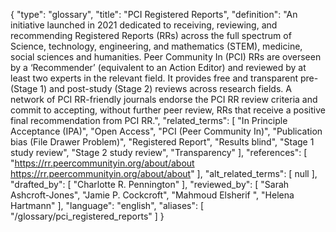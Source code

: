 {
    "type": "glossary",
    "title": "PCI Registered Reports",
    "definition": "An initiative launched in 2021 dedicated to receiving, reviewing, and recommending Registered Reports (RRs) across the full spectrum of Science, technology, engineering, and mathematics (STEM), medicine, social sciences and humanities. Peer Community In (PCI) RRs are overseen by a ‘Recommender’ (equivalent to an Action Editor) and reviewed by at least two experts in the relevant field. It provides free and transparent pre- (Stage 1) and post-study (Stage 2) reviews across research fields. A network of PCI RR-friendly journals endorse the PCI RR review criteria and commit to accepting, without further peer review, RRs that receive a positive final recommendation from PCI RR.",
    "related_terms": [
        "In Principle Acceptance (IPA)",
        "Open Access",
        "PCI (Peer Community In)",
        "Publication bias (File Drawer Problem)",
        "Registered Report",
        "Results blind",
        "Stage 1 study review",
        "Stage 2 study review",
        "Transparency"
    ],
    "references": [
        "https://rr.peercommunityin.org/about/about https://rr.peercommunityin.org/about/about"
    ],
    "alt_related_terms": [
        null
    ],
    "drafted_by": [
        "Charlotte R. Pennington"
    ],
    "reviewed_by": [
        "Sarah Ashcroft-Jones",
        "Jamie P. Cockcroft",
        "Mahmoud Elsherif ",
        "Helena Hartmann"
    ],
    "language": "english",
    "aliases": [
        "/glossary/pci_registered_reports"
    ]
}
